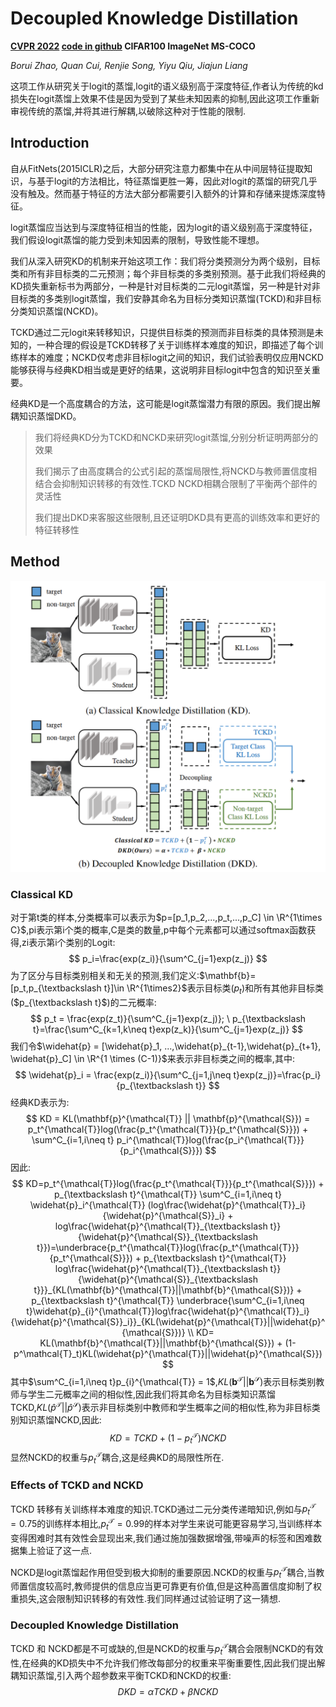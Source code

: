 # Decoupled Knowledge Distillation

**[CVPR 2022](https://openaccess.thecvf.com/content/CVPR2022/html/Zhao_Decoupled_Knowledge_Distillation_CVPR_2022_paper.html)	[code in github](https://github.com/megvii-research/mdistiller)	CIFAR100  ImageNet  MS-COCO**

*Borui Zhao, Quan Cui, Renjie Song, Yiyu Qiu, Jiajun Liang*

这项工作从研究关于logit的蒸馏,logit的语义级别高于深度特征,作者认为传统的kd损失在logit蒸馏上效果不佳是因为受到了某些未知因素的抑制,因此这项工作重新审视传统的蒸馏,并将其进行解耦,以破除这种对于性能的限制.

## Introduction 

自从FitNets(2015ICLR)之后，大部分研究注意力都集中在从中间层特征提取知识，与基于logit的方法相比，特征蒸馏更胜一筹，因此对logit的蒸馏的研究几乎没有触及。然而基于特征的方法大部分都需要引入额外的计算和存储来提炼深度特征。

logit蒸馏应当达到与深度特征相当的性能，因为logit的语义级别高于深度特征，我们假设logit蒸馏的能力受到未知因素的限制，导致性能不理想。

我们从深入研究KD的机制来开始这项工作：我们将分类预测分为两个级别，目标类和所有非目标类的二元预测；每个非目标类的多类别预测。基于此我们将经典的KD损失重新标书为两部分，一种是针对目标类的二元logit蒸馏，另一种是针对非目标类的多类别logit蒸馏，我们安静其命名为目标分类知识蒸馏(TCKD)和非目标分类知识蒸馏(NCKD)。

TCKD通过二元logit来转移知识，只提供目标类的预测而非目标类的具体预测是未知的，一种合理的假设是TCKD转移了关于训练样本难度的知识，即描述了每个训练样本的难度；NCKD仅考虑非目标logit之间的知识，我们试验表明仅应用NCKD能够获得与经典KD相当或是更好的结果，这说明非目标logit中包含的知识至关重要。

经典KD是一个高度耦合的方法，这可能是logit蒸馏潜力有限的原因。我们提出解耦知识蒸馏DKD。

> 我们将经典KD分为TCKD和NCKD来研究logit蒸馏,分别分析证明两部分的效果
>
> 我们揭示了由高度耦合的公式引起的蒸馏局限性,将NCKD与教师置信度相结合会抑制知识转移的有效性.TCKD NCKD相耦合限制了平衡两个部件的灵活性
>
> 我们提出DKD来客服这些限制,且还证明DKD具有更高的训练效率和更好的特征转移性

## Method

![image-20240401101750236](imgs/image-20240401101750236.png)

### Classical KD

对于第t类的样本,分类概率可以表示为$p=[p_1,p_2,...,p_t,...,p_C] \in \R^{1\times C}$,pi表示第i个类的概率,C是类的数量,p中每个元素都可以通过softmax函数获得,zi表示第i个类别的Logit:
$$
p_i=\frac{exp(z_i)}{\sum^C_{j=1}exp(z_j)}
$$
为了区分与目标类别相关和无关的预测,我们定义:$\mathbf{b}=[p_t,p_{\textbackslash t}]\in \R^{1\times2}$表示目标类($p_t$)和所有其他非目标类($p_{\textbackslash t}$)的二元概率:
$$
p_t = \frac{exp(z_t)}{\sum^C_{j=1}exp(z_j)}; \ p_{\textbackslash t}=\frac{\sum^C_{k=1,k\neq t}exp(z_k)}{\sum^C_{j=1}exp(z_j)}
$$
我们令$\widehat{p} = [\widehat{p}_1, ...,\widehat{p}_{t-1},\widehat{p}_{t+1}, \widehat{p}_C] \in \R^{1 \times (C-1)}$来表示非目标类之间的概率,其中:
$$
\widehat{p}_i = \frac{exp(z_i)}{\sum^C_{j=1,j\neq t}exp(z_j)}=\frac{p_i}{p_{\textbackslash t}}
$$
经典KD表示为:
$$
KD = KL(\mathbf{p}^{\mathcal{T}} || \mathbf{p}^{\mathcal{S}}) = p_t^{\mathcal{T}}log(\frac{p_t^{\mathcal{T}}}{p_t^{\mathcal{S}}}) + \sum^C_{i=1,i\neq t} p_i^{\mathcal{T}}log(\frac{p_i^{\mathcal{T}}}{p_i^{\mathcal{S}}})
$$
因此:
$$
KD=p_t^{\mathcal{T}}log(\frac{p_t^{\mathcal{T}}}{p_t^{\mathcal{S}}}) + p_{\textbackslash t}^{\mathcal{T}} \sum^C_{i=1,i\neq t} \widehat{p}_i^{\mathcal{T}} (log\frac{\widehat{p}^{\mathcal{T}}_i}{\widehat{p}^{\mathcal{S}}_i} + log\frac{\widehat{p}^{\mathcal{T}}_{\textbackslash t}}{\widehat{p}^{\mathcal{S}}_{\textbackslash t}})=\underbrace{p_t^{\mathcal{T}}log(\frac{p_t^{\mathcal{T}}}{p_t^{\mathcal{S}}}) + p_{\textbackslash t}^{\mathcal{T}} log\frac{\widehat{p}^{\mathcal{T}}_{\textbackslash t}}{\widehat{p}^{\mathcal{S}}_{\textbackslash t}}}_{KL(\mathbf{b}^{\mathcal{T}}||\mathbf{b}^{\mathcal{S}})} + p_{\textbackslash t}^{\mathcal{T}} \underbrace{\sum^C_{i=1,i\neq t}\widehat{p}_{i}^{\mathcal{T}}log\frac{\widehat{p}^{\mathcal{T}}_i}{\widehat{p}^{\mathcal{S}}_i}}_{KL(\widehat{p}^{\mathcal{T}}||\widehat{p}^{\mathcal{S}})} \\
KD= KL(\mathbf{b}^{\mathcal{T}}||\mathbf{b}^{\mathcal{S}}) + (1-p^\mathcal{T}_t)KL(\widehat{p}^{\mathcal{T}}||\widehat{p}^{\mathcal{S}})
$$
其中$\sum^C_{i=1,i\neq t}p_{i}^{\mathcal{T}} = 1$,$KL(\mathbf{b}^{\mathcal{T}}||\mathbf{b}^{\mathcal{S}})$表示目标类别教师与学生二元概率之间的相似性,因此我们将其命名为目标类知识蒸馏TCKD,$KL(\widehat{p}^{\mathcal{T}}||\widehat{p}^{\mathcal{S}})$表示非目标类别中教师和学生概率之间的相似性,称为非目标类别知识蒸馏NCKD,因此:
$$
KD= TCKD + (1-p^\mathcal{T}_t)NCKD
$$
显然NCKD的权重与$p^\mathcal{T}_t$耦合,这是经典KD的局限性所在.

### Effects of  TCKD and NCKD

TCKD 转移有关训练样本难度的知识.TCKD通过二元分类传递暗知识,例如与$p^\mathcal{T}_t=0.75$的训练样本相比,$p^\mathcal{T}_t=0.99$的样本对学生来说可能更容易学习,当训练样本变得困难时其有效性会显现出来,我们通过施加强数据增强,带噪声的标签和困难数据集上验证了这一点.

NCKD是logit蒸馏起作用但受到极大抑制的重要原因.NCKD的权重与$p^\mathcal{T}_t$耦合,当教师置信度较高时,教师提供的信息应当更可靠更有价值,但是这种高置信度抑制了权重损失,这会限制知识转移的有效性.我们同样通过试验证明了这一猜想.

### Decoupled Knowledge Distillation

TCKD 和 NCKD都是不可或缺的,但是NCKD的权重与$p^\mathcal{T}_t$耦合会限制NCKD的有效性,在经典的KD损失中不允许我们修改每部分的权重来平衡重要性,因此我们提出解耦知识蒸馏,引入两个超参数来平衡TCKD和NCKD的权重:
$$
DKD = \alpha TCKD + \beta NCKD
$$
